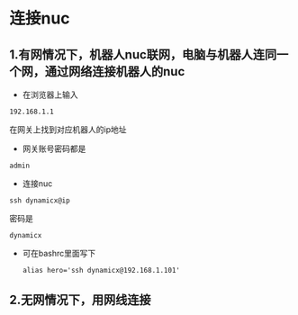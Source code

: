 # 连接nuc

## 1.有网情况下，机器人nuc联网，电脑与机器人连同一个网，通过网络连接机器人的nuc

- 在浏览器上输入
```
192.168.1.1
```
在网关上找到对应机器人的ip地址

- 网关账号密码都是
```
admin
```

- 连接nuc
```
ssh dynamicx@ip
```
密码是
```
dynamicx
```

  - 可在bashrc里面写下 
    ``` 
    alias hero='ssh dynamicx@192.168.1.101' 
    ```

## 2.无网情况下，用网线连接
 
